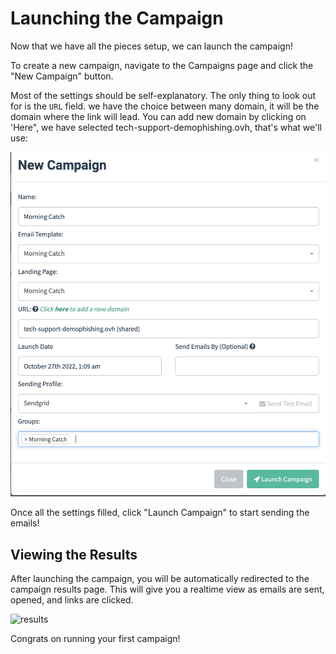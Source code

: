 # Launching the Campaign

Now that we have all the pieces setup, we can launch the campaign!

To create a new campaign, navigate to the Campaigns page and click the "New Campaign" button.

Most of the settings should be self-explanatory. The only thing to look out for is the `URL` field. we have the choice between many domain, it will be the domain where the link will lead. You can add new domain by clicking on 'Here", we have selected tech-support-demophishing.ovh, that's what we'll use:

![](<../.gitbook/assets/image (2) (1) (1) (1).png>)

Once all the settings filled, click "Launch Campaign" to start sending the emails!

## Viewing the Results

After launching the campaign, you will be automatically redirected to the campaign results page. This will give you a realtime view as emails are sent, opened, and links are clicked.

![results](http://imgur.com/zs3Wdfx.png)

Congrats on running your first campaign!
